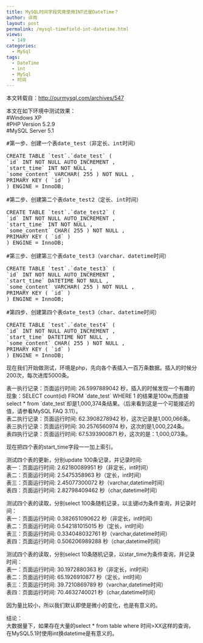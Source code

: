 ```yaml
---
title: MySQL时间字段究竟使用INT还是DateTime？
author: 谇雨
layout: post
permalink: /mysql-timefield-int-datetime.html
views:
  - 149
categories:
  - MySql
tags:
  - DateTime
  - int
  - MySql
  - 时间
---
```

本文转载自：<http://ourmysql.com/archives/547>

本文在如下环境中测试效果：  
#Windows XP  
#PHP Version 5.2.9  
#MySQL Server 5.1  
<!--more-->

<pre class="lang:tsql decode:true " >#第一步、创建一个表date_test（非定长、int时间）

CREATE TABLE `test`.`date_test` (
`id` INT NOT NULL AUTO_INCREMENT ,
`start_time` INT NOT NULL ,
`some_content` VARCHAR( 255 ) NOT NULL ,
PRIMARY KEY ( `id` )
) ENGINE = InnoDB;

#第二步、创建第二个表date_test2（定长、int时间）

CREATE TABLE `test`.`date_test2` (
`id` INT NOT NULL AUTO_INCREMENT ,
`start_time` INT NOT NULL ,
`some_content` CHAR( 255 ) NOT NULL ,
PRIMARY KEY ( `id` )
) ENGINE = InnoDB;

#第三步、创建第三个表date_test3（varchar、datetime时间）

CREATE TABLE `test`.`date_test3` (
`id` INT NOT NULL AUTO_INCREMENT ,
`start_time` DATETIME NOT NULL ,
`some_content` VARCHAR( 255 ) NOT NULL ,
PRIMARY KEY ( `id` )
) ENGINE = InnoDB;

#第四步、创建第四个表date_test3（char、datetime时间）

CREATE TABLE `test`.`date_test4` (
`id` INT NOT NULL AUTO_INCREMENT ,
`start_time` DATETIME NOT NULL ,
`some_content` CHAR( 255 ) NOT NULL ,
PRIMARY KEY ( `id` )
) ENGINE = InnoDB;</pre>

现在我们开始做测试，环境是php，先向各个表插入一百万条数据。插入的时候分200次，每次进库5000条。

表一执行记录：页面运行时间: 26.5997889042 秒，插入的时候发现一个有趣的现象：SELECT count(id) FROM \`date\_test\` WHERE 1 的结果是100w,而直接select * from \`date\_test\`却是1,000,374条结果。（后来看到这是一个可能接近的值，请参看MySQL FAQ 3.11）。  
表二执行记录：页面运行时间: 62.3908278942 秒，这次记录是1,000,066条。  
表三执行记录：页面运行时间: 30.2576560974 秒，这次的是1,000,224条。  
表四执行记录：页面运行时间: 67.5393900871 秒，这次的是：1,000,073条。

现在把四个表的start_time字段一一加上索引。

测试四个表的更新，分别update 100条记录，并记录时间:  
表一：页面运行时间: 2.62180089951 秒（非定长，int时间）  
表二：页面运行时间: 2.5475358963 秒（定长，int时间）  
表三：页面运行时间: 2.45077300072 秒（varchar,datetime时间）  
表四：页面运行时间: 2.82798409462 秒（char,datetime时间）

测试四个表的读取，分别select 100条随机记录，以主键id为条件查询，并记录时间：  
表一：页面运行时间: 0.382651090622 秒（非定长，int时间）  
表二：页面运行时间: 0.542181015015 秒（定长，int时间）  
表三：页面运行时间: 0.334048032761 秒（varchar,datetime时间）  
表四：页面运行时间: 0.506206989288 秒（char,datetime时间）

测试四个表的读取，分别select 10条随机记录，以star_time为条件查询，并记录时间：  
表一：页面运行时间: 30.1972880363 秒（非定长，int时间）  
表二：页面运行时间: 65.1926910877 秒（定长，int时间）  
表三：页面运行时间: 39.7210869789 秒（varchar,datetime时间）  
表四：页面运行时间: 70.4632740021 秒（char,datetime时间）

因为量比较小，所以我们默认即使是微小的变化，也是有意义的。

结论：  
大数据量下，如果存在大量的select * from table where 时间>XX这样的查询，在MySQL5.1时使用int换datetime是有意义的。